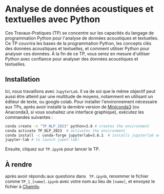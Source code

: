 # Analyse de données acoustiques et textuelles avec Python

Ces Travaux-Pratiques (TP) se concentre sur les capacités du langage de programmation Python pour l'analyse de données acoustiques et textuelles. Ce TP couvrira les bases de la programmation Python, les concepts clés des données acoustiques et textuelles, et comment utiliser Python pour analyser ces données. À la fin de ce TP, vous serez en mesure d'utiliser Python avec confiance pour analyser des données acoustiques et textuelles.

## Installation

Ici, nous travaillons avec `JupyterLab`. Il va de soi que le même objectif peut aussi être atteint par une multitude de moyens, notamment en utilisant un éditeur de texte, ou google colab. Pour installer l'environnement nécessaire aux TPs, après avoir installé la dernière version de [Miniconda3](https://docs.conda.io/en/latest/miniconda.html) (ou Anaconda3, si vous souhaitez une interface graphique), exécutez les commandes suivantes :

````bash
conda create -n "TP_NLP_2023" python=3.8 # creates the environment
conda activate TP_NLP_2023  # activates the environment
conda install -c conda-forge jupyterlab=3.6.1  # installs jupyterlab on the environment
jupyter-lab # to launch jupet-lab!
````
Ensuite, cliquez sur `TP.ipynb` pour lancer le TP.

## À rendre

après avoir répondu aux questions dans ` TP.ipynb`, renommer le fichier comme `TP_1_[name].ipynb` avec votre nom au lieu de `[name]`, et envoyez le fichier à [Chamilo](https://chamilo.univ-grenoble-alpes.fr/).

 




